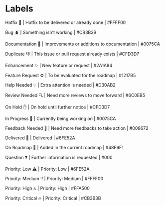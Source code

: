 # Labels

Hotfix :syringe: | Hotfix to be delivered or already done | #FFFF00

Bug :beetle: | Something isn't working | #CB3B3B

Documentation :book: | Improvements or additions to documentation | #0075CA

Duplicate :thumbsdown: | This issue or pull request already exists | #CFD3D7

Enhancement :sparkles: | New feature or request | #2A1A84

Feature Request :gear: | To be evaluated for the roadmap | #1217B5

Help Needed :bulb: | Extra attention is needed | #D30AB2

Review Needed :mag: | Need more reviews to move forward | #6C0EB5

On Hold :raised_hand: | On hold until further notice | #CFD3D7

In Progress :construction: | Currently being working on | #0075CA

Feedback Needed :speech_balloon: | Need more feedbacks to take action | #008672

Delivered :tada: | Delivered | #6FE52A

On Roadmap :rocket: | Added in the current roadmap | #48F9F1

Question :question: | Further information is requested | #000

Priority: Low :warning: | Priority: Low | #6FE52A

Priority: Medium :bangbang: | Priority: Medium | #FFFF00

Priority: High :top: | Priority: High | #FFA500

Priority: Critical :fire: | Priority: Critical | #CB3B3B
